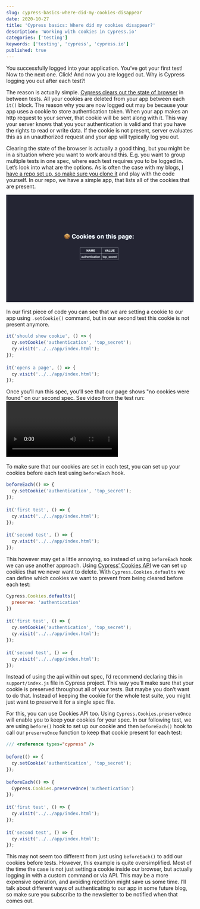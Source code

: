 ```yaml
---
slug: cypress-basics-where-did-my-cookies-disappear
date: 2020-10-27
title: 'Cypress basics: Where did my cookies disappear?'
description: 'Working with cookies in Cypress.io'
categories: ['testing']
keywords: ['testing', 'cypress', 'cypress.io']
published: true
---
```

You successfully logged into your application. You’ve got your first test! Now to the next one. Click! And now you are logged out. Why is Cypress logging you out after each test?!

The reason is actually simple. [Cypress clears out the state of browser](https://docs.cypress.io/api/commands/clearcookies.html#Syntax) in between tests. All your cookies are deleted from your app between each `it()` block. The reason why you are now logged out may be because your app uses a cookie to store authentication token. When your app makes an http request to your server, that cookie will be sent along with it. This way your server knows that you your authentication is valid and that you have the rights to read or write data. If the cookie is not present, server evaluates this as an unauthorized request and your app will typically log you out.

Clearing the state of the browser is actually a good thing, but you might be in a situation where you want to work around this. E.g. you want to group multiple tests in one spec, where each test requires you to be logged in. Let’s look into what are the options. As is often the case with my blogs, [I have a repo set up, so make sure you clone it](https://github.com/filiphric/cypress-cookies) and play with the code yourself. In our repo, we have a simple app, that lists all of the cookies that are present.

![Cookies application we will be testing with Cypress](cypress-cookie-app.png)

In our first piece of code you can see that we are setting a cookie to our app using `.setCookie()` command, but in our second test this cookie is not present anymore.

```js fileName=/cypress/integration/twoCookieTests.ts
it('should show cookie', () => {
  cy.setCookie('authentication', 'top_secret');
  cy.visit('../../app/index.html');
});

it('opens a page', () => {
  cy.visit('../../app/index.html');
});
```
Once you’ll run this spec, you’ll see that our page shows "no cookies were found" on our second spec. See video from the test run:
<video alt="Cookies deleted in between tests" src="two-cookie-tests.mp4"></video>

To make sure that our cookies are set in each test, you can set up your cookies before each test using `beforeEach` hook.
```js fileName=/cypress/integration/beforeEach.ts {1-3}
beforeEach(() => {
  cy.setCookie('authentication', 'top_secret');
});

it('first test', () => {
  cy.visit('../../app/index.html');
});

it('second test', () => {
  cy.visit('../../app/index.html');
});
```

This however may get a little annoying, so instead of using `beforeEach` hook we can use another approach. Using [Cypress’ Cookies API](https://docs.cypress.io/api/cypress-api/cookies.html#Defaults) we can set up cookies that we never want to delete. With `Cypress.Cookies.defaults` we can define which cookies we want to prevent from being cleared before each test:

```js fileName=/cypress/integration/cypressApi.ts {1-3}
Cypress.Cookies.defaults({
  preserve: 'authentication'
})

it('first test', () => {
  cy.setCookie('authentication', 'top_secret');
  cy.visit('../../app/index.html');
});

it('second test', () => {
  cy.visit('../../app/index.html');
});

```
Instead of using the api within out spec, I’d recommend declaring this in `support/index.js` file in Cypress project. This way you’ll make sure that your cookie is preserved throughout all of your tests. But maybe you don’t want to do that. Instead of keeping the cookie for the whole test suite, you might just want to preserve it for a single spec file.

For this, you can use Cookies API too. Using `Cypress.Cookies.preserveOnce` will enable you to keep your cookies for your spec. In our following test, we are using `before()` hook to set up our cookie and then `beforeEach()` hook to call our `preserveOnce` function to keep that cookie present for each test:
```js fileName=preserveOnce.ts {7-9}
/// <reference types="cypress" />

before(() => {
  cy.setCookie('authentication', 'top_secret');
});

beforeEach(() => {
  Cypress.Cookies.preserveOnce('authentication')
});

it('first test', () => {
  cy.visit('../../app/index.html');
});

it('second test', () => {
  cy.visit('../../app/index.html');
});
```
This may not seem too different from just using `beforeEach()` to add our cookies before tests. However, this example is quite oversimplified. Most of the time the case is not just setting a cookie inside our browser, but actually logging in with a custom command or via API. This may be a more expensive operation, and avoiding repetition might save us some time. I’ll talk about different ways of authenticating to our app in some future blog, so make sure you subscribe to the newsletter to be notified when that comes out.